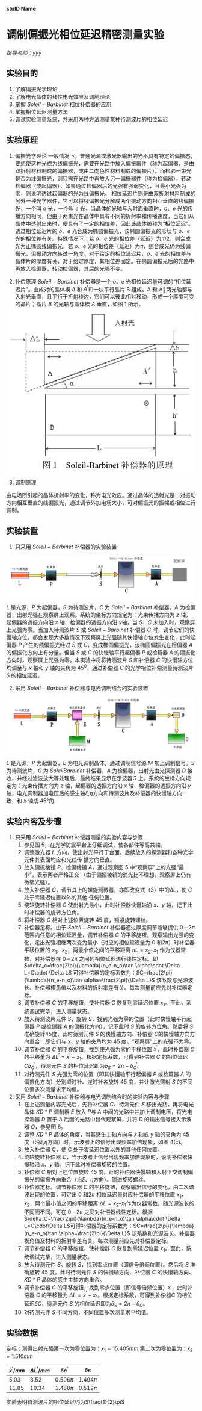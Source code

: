 **stuID Name**

# 调制偏振光相位延迟精密测量实验
*指导老师：yyy*
## 实验目的

1. 了解偏振光学理论
2. 了解电光晶体的线性电光效应及调制理论
3. 掌握 $Soleil-Barbinet$ 相位补偿器的应用
4. 掌握相位延迟测量方法
5. 调试实验测量系统，并采用两种方法测量某种待测波片的相位延迟

## 实验原理

1. 偏振光学理论
一般情况下，普通光源或激光器输出的光不具有特定的偏振态，要想使这种光成为线偏振光，需要在光路中放入偏振器件（称为起偏器，是由双折射材料制成的偏振器，或由二向色性材料制成的偏振片）。而检验一束光是否为线偏振光，则只需在光路中再放入另一偏振器件（称为检偏器），转动检偏器（或起偏器），如果通过检偏器后的光强有强弱变化，且最小光强为零，则说明透过起偏器的光为线偏振光。
相位延迟片则是由双折射材料制成的另外一种光学器件，它可以将线偏振光分解成两个振动方向相互垂直的线偏振光，一个叫 $o$ 光，一个叫 $e$ 光，当晶体的光轴与入射面垂直时，$o$、$e$ 光的传播方向相同，但由于两束光在晶体中具有不同的折射率和传播速度，当它们从晶体中透射出来时，便具有了一定的相位差，因此该晶体被称为“相位延迟”。 透过相位延迟片的 $o$、$e$ 光合成为椭圆偏振光，该椭圆偏振光的形状与 $o$、$e$ 光的相位差有关。特殊情况下，若 $o$、$e$ 光的相位差（延迟）为$\pi /2$，则合成光为正椭圆线偏振光，若 $o$、$e$ 光的相位差（延迟）为$\pi$，则合成光仍为线偏振光，但振动方向转过一角度。对于给定的相位延迟片，$o$、$e$ 光的相位差与晶体片的厚度有关，对于给定厚度，其相位差固定。在椭圆偏振光后的光路中再放入检偏器，转动检偏器，其后的光强不变。

2. 补偿原理
$Soleil-Barbinet$ 补偿器是一个 $o$、$e$ 光相位延迟量可调的“相位延迟片”。由成对的晶体楔 $A$ 和 $A^{'}$和一块平行晶片 B 组成。A 和 A两光轴都与入射光垂直，且平行于折射棱边，它们可以彼此相对移动，形成一个厚度可变的晶片；晶片 $B$ 的光轴与晶体楔 $A$ 垂直，如图 1 所示。

![](1.png)

3. 调制原理 
   
由电场所引起的晶体折射率的变化，称为电光效应。通过晶体的透射光是一对振动方向相互垂直的线偏振光，通过调节外加电场大小，可对偏振光的振幅或相位进行调制。

## 实验装置 

1. 只采用 $Soleil-Barbinet$ 补偿器的实验装置

![](2.png)

$L$ 是光源，$P$ 为起偏器，$S$ 为待测波片，$C$ 为 $Soleil-Barbinet$ 补偿器，$A$ 为检偏器，出射光强在观察屏上观察。系统的坐标方向规定为：光束传播方向为 $z$ 轴，起偏器的透振方向沿 $x$ 轴、检偏器的透振方向沿 $y$轴，当 $S$、$C$ 未加入时，观察屏上光强为零。当加入待测波片 $S$ 或 $Soleil-Barbinet$ 补偿器 $C$ 时，调节它们的快慢轴方位，都会发现大多数情况下观察屏上光强随其快慢轴方位发生变化，此时起偏器 $P$ 产生的线偏振光经过 $S$ 或 $C$，变成椭圆偏振光，该椭圆偏振光在检偏器 $A$ 的偏振化方向上有分量。但当 $S$ 或 $C$ 的快慢轴平行起偏器 $P$ 或检篇器 $A$ 的偏振化方向时，观察屏上光强为零。本实验中将将待测波片 $S$ 和补偿器 $C$ 的快慢轴方位均调至与 $x$ 轴和 $y$ 轴的夹角为 $45^0$，通过补偿器 $C$ 的光学相位补偿测量待测波片 $S$ 的相位延迟。

2. 采用 $Soleil-Barbinet$ 补偿器与电光调制结合的实验装置

![](3.png)

$L$ 是光源，$P$ 为起偏器，$E$ 为电光调制晶体，通过调制信号源 $M$ 加上调制信号。$S$ 为待测波片，$C$ 为 $SoleilBarbinet$ 补偿器，$A$ 为检偏器，出射光由光探测器 $D$ 接收，并经过滤波放大等处理后，最终结果显示在示波器$O$ 上。系统的坐标方向规定为：光束传播方向为 $z$ 轴，起偏器的透振方向沿 $x$ 轴、检偏器的透振方向沿 $y$ 轴，电光调制器加电压后的感生轴$\xi$,$\eta$方向和待测波片及补偿器的快慢轴方向一致，和 $x$ 轴成 $45°$角.


## 实验内容及步骤

1. 只采用 $Soleil-Barbinet$ 补偿器测量的实验内容与步骤
    1. 参见图 5，在光学防震平台上仔细调试，使各部件等高共轴。
    2. 调整激光器 $L$ 方向，使出射光平行于台面。后续放入的探测器和各种光学元件其表面均应和光线传
播方向垂直。
    3. 放入偏振棱镜 $P$、检偏棱镜 $A$，通过观察图 5 中“观察屏”上的光强“最小”，表示两者严格正交
（由于偏振棱镜的消光比不理想，观察屏上仍有微弱光强）。
    4. 放入补偿器 $C$，调节其上的螺旋测微器，亦即改变式（3）中的$\Delta L$，使 $C$ 处于零延迟位置以外的其他
任何位置。
    5. 绕轴旋转补偿器 $C$ 使出射光最小，此时补偿器快慢轴沿 $x$、$y$ 轴，记下此时补偿器的旋转方位角。
    6. 将补偿器 $C$ 相对上述位置旋转 45 度，锁紧旋转螺丝。
    7. 补偿器定标。由于 $Soleil-Barbinet$ 补偿器通过厚度调节能够提供 $0－2\pi$ 范围内任意的相位延迟量，调节补偿器 $C$ 的平移旋钮，观察输出光强的变化，定出光强相继两次变为最小（对应的相位延迟量为 $0$ 和$2\pi$）时补偿器平移位置的 $x_1$，$x_2$，两最小值之间的平移距离 $\pi L=x_2 –x_1$ 作为仪器常数，对补偿器在 $0－2\pi$ 之间的相位延迟进行线性定标。即$\delta_c=\frac{2\pi}{\lambda}(n_e-n_o)\tan \alpha\cdot \Delta L=C\cdot \Delta L$
    可得补偿器的定标系数为：$C=\frac{2\pi}{\lambda}(n_e-n_o)\tan \alpha=\frac{2\pi}{\Delta L}$
    该系数与光源波长、补偿器楔角值以及材料的折射率差有关。每次测量前应先对补偿器定标。
    8. 调节补偿器 $C$ 的平移旋钮，使补偿器 $C$ 恢复到零延迟位置 $x_1$。至此，系统调试完毕，进入测量状态。
    9. 放入待测波片元件 $S$，旋转 $S$，找到光强为零的位置（此时快慢轴平行起偏器 $P$ 或检偏器 $A$ 的偏振化方向），记下此时 $S$ 的旋转方位角。然后将 $S$ 准确旋转45度，此时待测元件 $S$ 的快慢轴方向、补偿器 $C$的快慢轴方向方向重合，即它们与 $x$、$y$ 轴的夹角均为 45 度。“观察屏”上的光强不为零。
    10. 调节补偿器 $C$ 的平移旋钮，找到使光强为零的平移位置 $x^{'}$，此时补偿器 $C$ 的平移量为 $\Delta L^{'}=x^{'}-x_1$。根据定标系数，可得到补偿器 $C$ 的相位延迟$C\delta_C^{'}$，待测元件 $S$ 的相位延迟即为$\delta_S=2\pi-\delta_C^{'}$。
    11. 对待测元件 $S$ 光强为零的位置（即其快慢轴平行起偏器 $P$ 或检篇器 $A$ 的偏振化方向）分别顺时针、逆时针各旋转 45 度，并让激光照射 $S$ 的不同位置多次测量求平均值。
2. 采用 $Soleil-Barbinet$ 补偿器与电光调制结合时的实验内容与步骤
   1. 在上述测量内容完成后，先将补偿器 $C$、待测元件 $S$ 移出光路，再将电光晶体 $KD*P$ 调制器 $E$ 放入 $P$与 $A$ 中间的光路中并加上调制电压，将光电探测器 $D$ 置于 $A$ 后面的光路中替代观察屏，并将 $D$ 的输出信号接入示波器 $O$，参见图 6。
   2. 调整 $KD*P$ 晶体的角度，当其感生主轴方向与 $x$ 轴或 $y$ 轴的夹角为 45 度（沿$\xi$,$\eta$方向）时，示波器上的信号出现频率加倍现象，如图 4(c)。
   3. 放入补偿器 C，使 C 处于零延迟位置以外的其他任何位置。
   4. 绕轴旋转补偿器 $C$，当示波器上信号出现频率加倍现象时，说明补偿器快慢轴沿 $x$、$y$ 轴。记下此时补偿器旋转的位置。
   5. 补偿器 $C$ 相对上述位置旋转 45 度。此时补偿器快慢轴和入射正交调制偏振光的偏振方向重合（沿$\xi$、$\eta$方向）。锁进旋转螺丝。
   6. 补偿器定标。调节补偿器 $C$ 的平移旋钮，观察输出信号的变化，由二次谐波出现的位置，可定出 0 和$2\pi$ 相位延迟量对应补偿器的平移位置 $x_1$，$x_2$，两个最小值之间的平移距离 $\Delta L=x_2 –x_1$作为仪器常数，随光源波长的不同而不同。可在 $0－2\pi$ 之间对补偿器线性定标。根据$\delta_C=\frac{2\pi}{\lambda}(n_e-n_o)\tan \alpha\cdot \Delta L=C\cdot\Delta L$可得补偿器的定标系数为：$C=\frac{2\pi}{\lambda}(n_e-n_o)\tan \alpha=\frac{2\pi}{\Delta L}$
   该系数和光源波长、补偿器楔角值及材料的折射率差有关。每次测量前应先对补偿器定标。
   7. 调节补偿器 $C$ 的平移旋钮，使补偿器 $C$ 恢复到零延迟位置 $x_1$。至此，系统调试完毕，进入测量状态。
   8. 放入待测元件 $S$。旋转 $S$，找到零点位置（即信号倍频位置）。然后将 $S$ 准确旋转 45 度。此时待测元件 $S$ 的快慢轴方向、补偿器 $C$ 的快慢轴方向、$KD*P$ 晶体的感生主轴方向重合。
   9. 调节补偿器 $C$ 的平移旋钮，找到零点位置（即信号倍频位置）$x^{'}$，此时补偿器 $C$ 的平移量为 $\Delta L=x^{'}-x_1$。根据定标系数，可得到补偿器$C$ 的相位延迟$\delta C$，待测元件 $S$ 的相位延迟即为$\delta_S=2\pi-\delta_C$。
   10. 对待测元件 $S$ 不同方向，不同位置多次测量求平均值。

## 实验数据

定标：测得出射光强第一次为零位置为：$x_1=15.405mm$,第二次为零位置为：$x_2=1.510mm$

| $x^{'}/mm$ | $\Delta L^{'}/mm$ | $\delta c^{'}$ | $\delta s$ |
| ---------- | ----------------- | -------------- | ---------- |
| $5.03$     | $3.52$            | $0.506\pi$     | $1.494\pi$ |
| $11.85$    | $10.34$           | $1.488\pi$     | $0.512\pi$ |
实验表明待测波片的相位延迟约为$\frac{1}{2}\pi$